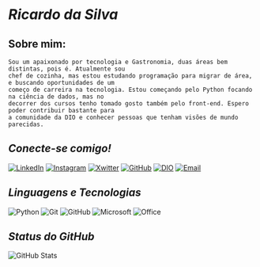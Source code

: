 # *Ricardo da Silva*

## Sobre mim:
    Sou um apaixonado por tecnologia e Gastronomia, duas áreas bem distintas, pois é. Atualmente sou
    chef de cozinha, mas estou estudando programação para migrar de área, e buscando oportunidades de um
    começo de carreira na tecnologia. Estou começando pelo Python focando na ciência de dados, mas no
    decorrer dos cursos tenho tomado gosto também pelo front-end. Espero poder contribuir bastante para 
    a comunidade da DIO e conhecer pessoas que tenham visões de mundo parecidas.
## *Conecte-se comigo!*
[![LinkedIn](https://img.shields.io/badge/LinkedIn-000?style=for-the-badge&logo=linkedin&logoColor=0E76A8)](https://www.linkedin.com/in/ricardo-da-silva-santos-875355165/)
[![Instagram](https://img.shields.io/badge/Instagram-000?style=for-the-badge&logo=Instagram&logoColor=)](https://www.instagram.com/r_das1lva/)
[![Xwitter](https://img.shields.io/badge/Xwitter-000?style=for-the-badge&logo=x&logoColor=)](https://twitter.com/rmind_echoes_)
[![GitHub](https://img.shields.io/badge/GitHub-000?style=for-the-badge&logo=GitHub&logoColor=)](https://github.com/RicS1lva)
[![DIO](https://img.shields.io/badge/DIO-000?style=for-the-badge&logo=DigitalinnovationOne&logoColor=)](https://www.dio.me/users/ricardo_ssk2)
[![Email](https://img.shields.io/badge/Email-000?style=for-the-badge&logo=Gmail&Color=)](mailto:ricardo.ssk2@gmail.com)

## *Linguagens e Tecnologias*
![Python](https://img.shields.io/badge/Python-250070?style=for-the-badge&logo=python)
![Git](https://img.shields.io/badge/Git-250070?style=for-the-badge&logo=Git)
![GitHub](https://img.shields.io/badge/GitHub-250070?style=for-the-badge&logo=GitHub)
![Microsoft](https://img.shields.io/badge/Windows-250070?style=for-the-badge&logo=Windows)
![Office](https://img.shields.io/badge/Pacote_Office-250070?style=for-the-badge&logo=MicrosoftOffice)

## *Status do GitHub*
![GitHub Stats](https://github-readme-stats.vercel.app/api?username=RicS1lva&theme=black&bg_color=000&border_color=800080&show_icons=true&icon_color=993399&title_color=993399&text_color=FFF)

##

